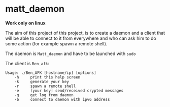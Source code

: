 # matt_daemon

**Work only on linux**

The aim of this project of this project, is to create a daemon and a client that will be able to connect to it from everywhere and who can ask him to do some action (for example spawn a remote shell).

The daemon is `Matt_daemon` and have to be launched with `sudo`

The client is `Ben_afk`:

```
Usage: ./Ben_AFK [hostname/ip] [options]
	-h     print this help screen
	-k     generate your key
	-r     spawn a remote shell
	-e     [your key] send/received crypted messages
	-g     get log from daemon
	-6     connect to daemon with ipv6 address
```

